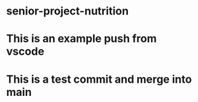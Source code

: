 # senior-project-nutrition

# This is an example push from vscode

# This is a test commit and merge into main
